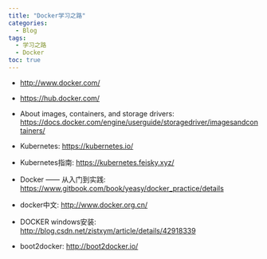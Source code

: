```yaml
---
title: "Docker学习之路"
categories:
  - Blog
tags:
  - 学习之路
  - Docker
toc: true
---
```


* <http://www.docker.com/>
* <https://hub.docker.com/>
* About images, containers, and storage drivers: <https://docs.docker.com/engine/userguide/storagedriver/imagesandcontainers/>

* Kubernetes: <https://kubernetes.io/>
* Kubernetes指南: <https://kubernetes.feisky.xyz/>

* Docker —— 从入门到实践: <https://www.gitbook.com/book/yeasy/docker_practice/details>
* docker中文: <http://www.docker.org.cn/>
* DOCKER windows安装: <http://blog.csdn.net/zistxym/article/details/42918339>
* boot2docker: <http://boot2docker.io/>
